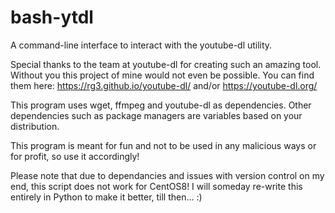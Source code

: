 # bash-ytdl
A command-line interface to interact with the youtube-dl utility.

Special thanks to the team at youtube-dl for creating such an amazing tool. Without you this project of mine would not even be possible. 
You can find them here:
https://rg3.github.io/youtube-dl/ and/or 
https://youtube-dl.org/

This program uses wget, ffmpeg and youtube-dl as dependencies. Other dependencies such as package managers are variables
based on your distribution.

This program is meant for fun and not to be used in any malicious ways or for profit, so use it accordingly!

Please note that due to dependancies and issues with version control on my end, this script does not work for CentOS8! I will someday re-write this entirely in Python to make it better, till then... :)
